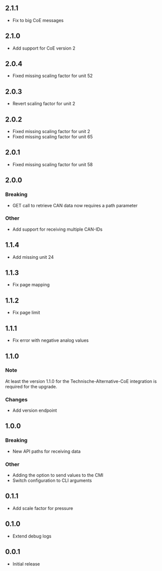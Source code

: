 <!-- https://developers.home-assistant.io/docs/add-ons/presentation#keeping-a-changelog -->

## 2.1.1

- Fix to big CoE messages

## 2.1.0

- Add support for CoE version 2

## 2.0.4

- Fixed missing scaling factor for unit 52

## 2.0.3

- Revert scaling factor for unit 2

## 2.0.2

- Fixed missing scaling factor for unit 2
- Fixed missing scaling factor for unit 65

## 2.0.1

- Fixed missing scaling factor for unit 58

## 2.0.0

### Breaking
- GET call to retrieve CAN data now requires a path parameter

### Other
- Add support for receiving multiple CAN-IDs

## 1.1.4

- Add missing unit 24

## 1.1.3

- Fix page mapping

## 1.1.2

- Fix page limit

## 1.1.1

- Fix error with negative analog values

## 1.1.0

### Note
At least the version 1.1.0 for the Technische-Alternative-CoE integration is required for the upgrade.

### Changes

- Add version endpoint

## 1.0.0

### Breaking

- New API paths for receiving data

### Other

- Adding the option to send values to the CMI
- Switch configuration to CLI arguments

## 0.1.1

- Add scale factor for pressure

## 0.1.0

- Extend debug logs

## 0.0.1

- Initial release
